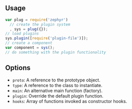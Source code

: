 ## Usage

```javascript
var plug = require('zephyr')
  // create the plugin system
  , sys = plug({});
// load plugins
sys.plugin([require('plugin-file')]);
// create a component
var component = sys();
// do something with the plugin functionality
```

## Options

* `proto`: A reference to the prototype object.
* `type`: A reference to the class to instantiate.
* `main`: An alternative main function (factory).
* `plugin`: Override the default plugin function.
* `hooks`: Array of functions invoked as constructor hooks.
